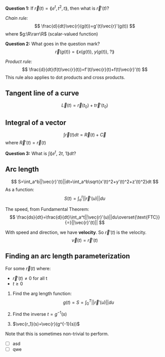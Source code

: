 **Question 1:**
If $\vec{r}(t)=\lang e^t,t^2,t\rang$, then what is $\vec{r}'(t)$?

*Chain rule:*
$$
\frac{d}{dt}\vec{r}(g(t))=g'(t)\vec{r}'(g(t))
$$
where $g:\R\rarr\R$ (scalar-valued function)

**Question 2:**
What goes in the question mark?
$$
\vec{r}(g(t))=\lang x(g(t)),\ y(g(t)),\ ?\rang
$$

*Product rule:*
$$
\frac{d}{dt}(f(t)\vec{r}(t))=f'(t)\vec{r}(t)+f(t)\vec{r}'(t)
$$
This rule also applies to dot products and cross products.

## Tangent line of a curve
$$
\vec{L}(t)=\vec{r}(t_0)+t\vec{r}'(t_0)
$$

## Integral of a vector
$$
\int\vec{r}(t)dt=\vec{R}(t)+\vec{C}
$$
where $\vec{R}'(t)=\vec{r}(t)$

**Question 3:**
What is $\int\lang e^t,\ 2t,\ 1\rang dt$?

## Arc length
$$
S=\int_a^b||\vec{r}'(t)||dt=\int_a^b\sqrt{x'(t)^2+y'(t)^2+z'(t)^2}dt
$$
As a function:
$$
S(t)=\int_a^t||\vec{r}'(u)||du
$$

The speed, from Fundamental Theorem:
$$
\frac{ds}{dt}=\frac{d}{dt}\int_a^t||\vec{r}'(u)||du\overset{\text{FTC}}{=}||\vec{r}'(t)||
$$

With speed and direction, we have **velocity**. So $\vec{r}'(t)$ is the velocity.
$$
\vec{v}(t)=\vec{r}'(t)
$$

## Finding an arc length parameterization
For some $\vec{r}(t)$ where:
- $\vec{r}'(t)\neq0$ for all t
- $t\geq0$

1. Find the arg length function:
$$
g(t)=S=\int_0^T||\vec{r}'(u)||du
$$

2. Find the inverse $t=g^{-1}(s)$
3. $\vec{r_1}(s)=\vec{r}(g^{-1}(s))$

Note that this is sometimes non-trivial to perform.
- [ ] asd
- [ ] qwe